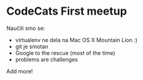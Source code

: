 # CodeCats First meetup

Naučili smo se:

- virtualenv ne dela na Mac OS X Mountain Lion :)
- git je smotan
- Google to the rescue (most of the time)
- problems are challenges

Add more!